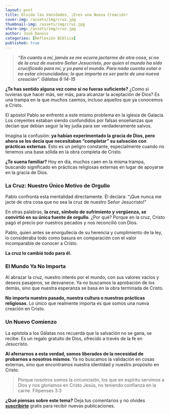```yaml
---
layout: post
title: Olvida las Vanidades, ¡Eres una Nueva Creación!
cover-img: /assets/img/cruz.jpg
thumbnail-img: /assets/img/cruz.jpg 
share-img: /assets/img/cruz.jpg
author: José Danois
categories: [Reflexión Bíblica]
published: true
---
```

>***“En cuanto a mí, jamás se me ocurra jactarme de otra cosa, si no de la cruz de nuestro Señor Jesucristo, por quien el mundo ha sido crucificado para mí, y yo para el mundo. Para nada cuenta estar o no estar circuncidados; lo que importa es ser parte de una nueva creación”. Gálatas 6:14-15***

**¿Te has sentido alguna vez como si no fueras suficiente?** ¿Como si tuvieras que hacer más, ser más, para alcanzar la aceptación de Dios? Es una trampa en la que muchos caemos, incluso aquellos que ya conocemos a Cristo.

El apóstol Pablo se enfrentó a este mismo problema en la iglesia de Galacia. Los creyentes estaban siendo confundidos por falsas enseñanzas que decían que debían seguir la ley judía para ser verdaderamente salvos.

Imagina la confusión: **ya habían experimentado la gracia de Dios, pero ahora se les decía que necesitaban “completar” su salvación con prácticas externas**. Esto es un peligro constante, especialmente cuando no tenemos una base sólida en la obra completa de Cristo.

**¿Te suena familiar?** Hoy en día, muchos caen en la misma trampa, buscando significado en prácticas religiosas externas en lugar de apoyarse en la gracia de Dios.

### **La Cruz: Nuestro Único Motivo de Orgullo**

Pablo confronta esta mentalidad directamente. Él declara: “¡Que nunca me jacte de otra cosa que no sea la cruz de nuestro Señor Jesucristo!”

En otras palabras, **la cruz, símbolo de sufrimiento y vergüenza, se convirtió en su única fuente de orgullo**. ¿Por qué? Porque en la cruz, Cristo pagó el precio por nuestros pecados y nos reconcilió con Dios.

Pablo, quien antes se enorgullecía de su herencia y cumplimiento de la ley, lo consideraba todo como basura en comparación con el valor incomparable de conocer a Cristo.

**La cruz lo cambió todo para él.**

### **El Mundo Ya No Importa**

Al abrazar la cruz, nuestro interés por el mundo, con sus valores vacíos y deseos pasajeros, se desvanece. Ya no buscamos la aprobación de los demás, sino que nuestra esperanza se basa en la obra terminada de Cristo.

**No importa nuestro pasado, nuestra cultura o nuestras prácticas religiosas**. Lo único que realmente importa es que somos una nueva creación en Cristo.

### **Un Nuevo Comienzo**

La epístola a los Gálatas nos recuerda que la salvación no se gana, se recibe. Es un regalo gratuito de Dios, ofrecido a través de la fe en Jesucristo.

**Al aferrarnos a esta verdad, somos liberados de la necesidad de probarnos a nosotros mismos**. Ya no buscamos la validación en cosas externas, sino que encontramos nuestra identidad y nuestro propósito en Cristo.

>Porque nosotros somos la circuncisión, los que en espíritu servimos a Dios y nos gloriamos en Cristo Jesús, no teniendo confianza en la carne. Filipenses 3:3

**¿Qué piensas sobre este tema?** Deja tus comentarios y no olvides **[suscribirte](https://www.feedio.co/@jdanois)** gratis para recibir nuevas publicaciones.


<!--stackedit_data:
eyJoaXN0b3J5IjpbNTkxODA0Nzc2LC00MjE0MzE5MDJdfQ==
-->
